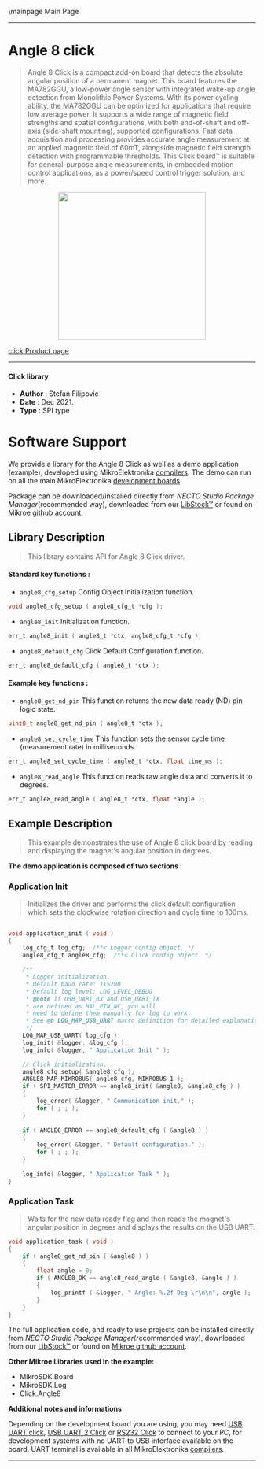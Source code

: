 \mainpage Main Page

---
# Angle 8 click

> Angle 8 Click is a compact add-on board that detects the absolute angular position of a permanent magnet. This board features the MA782GGU, a low-power angle sensor with integrated wake-up angle detection from Monolithic Power Systems. With its power cycling ability, the MA782GGU can be optimized for applications that require low average power. It supports a wide range of magnetic field strengths and spatial configurations, with both end-of-shaft and off-axis (side-shaft mounting), supported configurations. Fast data acquisition and processing provides accurate angle measurement at an applied magnetic field of 60mT, alongside magnetic field strength detection with programmable thresholds. This Click board™ is suitable for general-purpose angle measurements, in embedded motion control applications, as a power/speed control trigger solution, and more.

<p align="center">
  <img src="https://download.mikroe.com/images/click_for_ide/angle8_click.png" height=300px>
</p>

[click Product page](https://www.mikroe.com/angle-8-click)

---


#### Click library

- **Author**        : Stefan Filipovic
- **Date**          : Dec 2021.
- **Type**          : SPI type


# Software Support

We provide a library for the Angle 8 Click
as well as a demo application (example), developed using MikroElektronika
[compilers](https://www.mikroe.com/necto-studio).
The demo can run on all the main MikroElektronika [development boards](https://www.mikroe.com/development-boards).

Package can be downloaded/installed directly from *NECTO Studio Package Manager*(recommended way), downloaded from our [LibStock&trade;](https://libstock.mikroe.com) or found on [Mikroe github account](https://github.com/MikroElektronika/mikrosdk_click_v2/tree/master/clicks).

## Library Description

> This library contains API for Angle 8 Click driver.

#### Standard key functions :

- `angle8_cfg_setup` Config Object Initialization function.
```c
void angle8_cfg_setup ( angle8_cfg_t *cfg );
```

- `angle8_init` Initialization function.
```c
err_t angle8_init ( angle8_t *ctx, angle8_cfg_t *cfg );
```

- `angle8_default_cfg` Click Default Configuration function.
```c
err_t angle8_default_cfg ( angle8_t *ctx );
```

#### Example key functions :

- `angle8_get_nd_pin` This function returns the new data ready (ND) pin logic state.
```c
uint8_t angle8_get_nd_pin ( angle8_t *ctx );
```

- `angle8_set_cycle_time` This function sets the sensor cycle time (measurement rate) in milliseconds.
```c
err_t angle8_set_cycle_time ( angle8_t *ctx, float time_ms );
```

- `angle8_read_angle` This function reads raw angle data and converts it to degrees.
```c
err_t angle8_read_angle ( angle8_t *ctx, float *angle );
```

## Example Description

> This example demonstrates the use of Angle 8 click board by reading and displaying the magnet's angular position in degrees.

**The demo application is composed of two sections :**

### Application Init

> Initializes the driver and performs the click default configuration which sets the clockwise rotation direction and cycle time to 100ms.

```c

void application_init ( void )
{
    log_cfg_t log_cfg;  /**< Logger config object. */
    angle8_cfg_t angle8_cfg;  /**< Click config object. */

    /** 
     * Logger initialization.
     * Default baud rate: 115200
     * Default log level: LOG_LEVEL_DEBUG
     * @note If USB_UART_RX and USB_UART_TX 
     * are defined as HAL_PIN_NC, you will 
     * need to define them manually for log to work. 
     * See @b LOG_MAP_USB_UART macro definition for detailed explanation.
     */
    LOG_MAP_USB_UART( log_cfg );
    log_init( &logger, &log_cfg );
    log_info( &logger, " Application Init " );

    // Click initialization.
    angle8_cfg_setup( &angle8_cfg );
    ANGLE8_MAP_MIKROBUS( angle8_cfg, MIKROBUS_1 );
    if ( SPI_MASTER_ERROR == angle8_init( &angle8, &angle8_cfg ) )
    {
        log_error( &logger, " Communication init." );
        for ( ; ; );
    }
    
    if ( ANGLE8_ERROR == angle8_default_cfg ( &angle8 ) )
    {
        log_error( &logger, " Default configuration." );
        for ( ; ; );
    }
    
    log_info( &logger, " Application Task " );
}

```

### Application Task

> Waits for the new data ready flag and then reads the magnet's angular position in degrees and displays the results on the USB UART.

```c
void application_task ( void )
{
    if ( angle8_get_nd_pin ( &angle8 ) )
    {
        float angle = 0;
        if ( ANGLE8_OK == angle8_read_angle ( &angle8, &angle ) )
        {
            log_printf ( &logger, " Angle: %.2f Deg \r\n\n", angle );
        }
    }
}
```

The full application code, and ready to use projects can be installed directly from *NECTO Studio Package Manager*(recommended way), downloaded from our [LibStock&trade;](https://libstock.mikroe.com) or found on [Mikroe github account](https://github.com/MikroElektronika/mikrosdk_click_v2/tree/master/clicks).

**Other Mikroe Libraries used in the example:**

- MikroSDK.Board
- MikroSDK.Log
- Click.Angle8

**Additional notes and informations**

Depending on the development board you are using, you may need
[USB UART click](https://www.mikroe.com/usb-uart-click),
[USB UART 2 Click](https://www.mikroe.com/usb-uart-2-click) or
[RS232 Click](https://www.mikroe.com/rs232-click) to connect to your PC, for
development systems with no UART to USB interface available on the board. UART
terminal is available in all MikroElektronika
[compilers](https://shop.mikroe.com/compilers).

---
